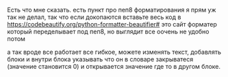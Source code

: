 Есть что мне сказать.
есть пункт про пеп8 форматирования я прям уж так не делал, так что если докопаются вставьте весь код в https://codebeautify.org/python-formatter-beautifier#
это сайт форматер который переделывает под пеп8, но выглядит все оочень не удобно потом

а так вроде все работает все гибкое, можете изменять текст, добавлять блоки и внутри блока указывать что он в словаре закрыватеся (значение становится 0) и открывается значение где то в другом блоке. 
